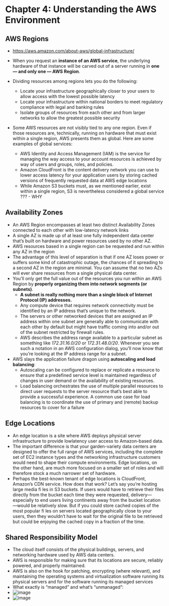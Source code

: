 # Chapter 4: Understanding the AWS Environment

## AWS Regions
- https://aws.amazon.com/about-aws/global-infrastructure/

- When you request an **instance of an AWS service**, the underlying hardware of that instance will be carved out of a server running in **one — and only one — AWS Region**.
- Dividing resources among regions lets you do the following:
  - Locate your infrastructure geographically closer to your users to allow access with the lowest possible latency
  - Locate your infrastructure within national borders to meet regulatory compliance with legal and banking rules
  - Isolate groups of resources from each other and from larger networks to allow the greatest possible security
- Some AWS resources are not visibly tied to any one region. Even if those resources are, technically, running on hardware that must exist within a single region, AWS presents them as global. Here are some examples of global services:
  - AWS Identity and Access Management (IAM) is the service for managing the way access to your account resources is achieved by way of users and groups, roles, and policies.
  - Amazon CloudFront is the content delivery network you can use to lower access latency for your application users by storing cached versions of frequently requested data at AWS edge locations
  - While Amazon S3 buckets must, as we mentioned earlier, exist within a single region, S3 is nevertheless considered a global service ??? - WHY

## Availability Zones
- An AWS Region encompasses at least two distinct Availability Zones connected to each other with low-latency network links
- A single AZ is made up of at least one fully independent data center that’s built on hardware and power resources used by no other AZ.
- AWS resources based in a single region can be requested and run within any AZ in the region
- The advantage of this level of separation is that if one AZ loses power or suffers some kind of catastrophic outage, the chances of it spreading to a second AZ in the region are minimal. You can assume that no two AZs will ever share resources from a single physical data center.
- You’ll only get the full value out of the resources you run within an AWS Region by **properly organizing them into network segments (or subnets)**.
  - **A subnet is really nothing more than a single block of Internet Protocol (IP) addresses.**
  - Any compute device that requires network connectivity must be identified by an IP address that’s unique to the network.
  - The servers or other networked devices that are assigned an IP address within one subnet are generally able to communicate with each other by default but might have traffic coming into and/or out of the subnet restricted by firewall rules.
  -  AWS describes the address range available to a particular subnet as something like *172.31.16.0/20* or *172.31.48.0/20*. Whenever you see such a notation in an AWS configuration dialog, you’ll now know that you’re looking at the IP address range for a subnet.
- AWS slays the application failure dragon using **autoscaling and load balancing**:
  - Autoscaling can be configured to replace or replicate a resource to ensure that a predefined service level is maintained regardless of changes in user demand or the availability of existing resources.
  - Load balancing orchestrates the use of multiple parallel resources to direct user requests to the server resource that’s best able to provide a successful experience. A common use case for load balancing is to coordinate the use of primary and (remote) backup resources to cover for a failure

## Edge Locations
- An edge location is a site where AWS deploys physical server infrastructure to provide lowlatency user access to Amazon-based data.
- The important difference is that your garden-variety data centers are designed to offer the full range of AWS services, including the complete set of EC2 instance types and the networking infrastructure customers would need to shape their compute environments. Edge locations, on the other hand, are much more focused on a smaller set of roles and will therefore stock a much narrower set of hardware.
- Perhaps the best-known tenant of edge locations is CloudFront, Amazon’s CDN service. How does that work? Let’s say you’re hosting large media fi les in S3 buckets. If users would have to retrieve their files directly from the bucket each time they were requested, delivery—especially to end users living continents away from the bucket location—would be relatively slow. But if you could store cached copies of the most popular fi les on servers located geographically close to your users, then they wouldn’t have to wait for the original file to be retrieved but could be enjoying the cached copy in a fraction of the time.

## Shared Responsibility Model
- The cloud itself consists of the physical buildings, servers, and networking hardware used by AWS data centers. 
- AWS is responsible for making sure that its locations are secure, reliably powered, and properly maintained. 
- AWS is also on the hook for patching, encrypting (where relevant), and maintaining the operating systems and virtualization software running its physical servers and for the software running its managed services
- What exactly is “managed” and what’s “unmanaged”:
- ![image](https://user-images.githubusercontent.com/57194114/135784608-fa74bce0-2a52-4ae3-b6ae-83265c9677bb.png)
- ![image](https://user-images.githubusercontent.com/57194114/135784657-0ec3c9a9-4bd6-4147-afda-56dbb5b1f3f2.png)

